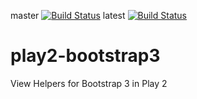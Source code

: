 master [![Build Status](https://travis-ci.org/balihoo/play2-bootstrap3.png?branch=master)](https://travis-ci.org/balihoo/play2-bootstrap3)
latest [![Build Status](https://travis-ci.org/balihoo/play2-bootstrap3.png)](https://travis-ci.org/balihoo/play2-bootstrap3)

play2-bootstrap3
================

View Helpers for Bootstrap 3 in Play 2
